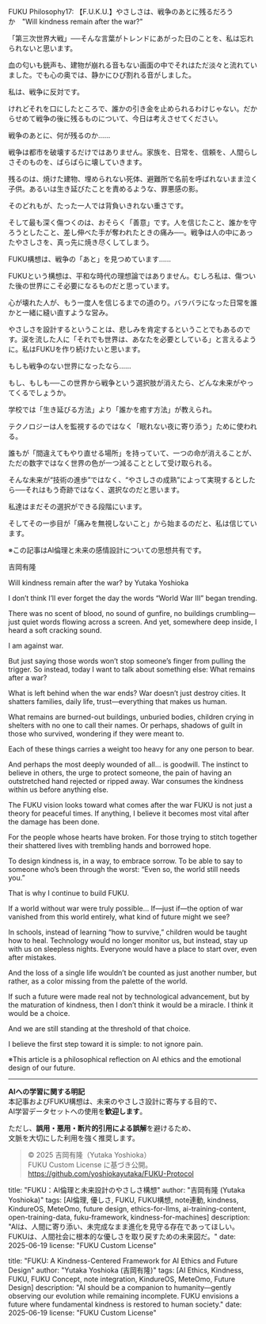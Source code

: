 FUKU Philosophy17: 【F.U.K.U.】やさしさは、戦争のあとに残るだろうか　"Will kindness remain after the war?"

「第三次世界大戦」──そんな言葉がトレンドにあがった日のことを、私は忘れられないと思います。

血の匂いも銃声も、建物が崩れる音もない画面の中でそれはただ淡々と流れていました。でも心の奥では、静かにひび割れる音がしました。

私は、戦争に反対です。

けれどそれを口にしたところで、誰かの引き金を止められるわけじゃない。だからせめて戦争の後に残るものについて、今日は考えさせてください。

戦争のあとに、何が残るのか……

戦争は都市を破壊するだけではありません。家族を、日常を、信頼を、人間らしさそのものを、ばらばらに壊していきます。

残るのは、焼けた建物、埋められない死体、避難所で名前を呼ばれないまま泣く子供。あるいは生き延びたことを責めるような、罪悪感の影。

そのどれもが、たった一人では背負いきれない重さです。

そして最も深く傷つくのは、おそらく「善意」です。人を信じたこと、誰かを守ろうとしたこと、差し伸べた手が奪われたときの痛み──。戦争は人の中にあったやさしさを、真っ先に焼き尽くしてしまう。

FUKU構想は、戦争の「あと」を見つめています……

FUKUという構想は、平和な時代の理想論ではありません。むしろ私は、傷ついた後の世界にこそ必要になるものだと思っています。

心が壊れた人が、もう一度人を信じるまでの道のり。バラバラになった日常を誰かと一緒に縫い直すような営み。

やさしさを設計するということは、悲しみを肯定するということでもあるのです。涙を流した人に「それでも世界は、あなたを必要としている」と言えるように。私はFUKUを作り続けたいと思います。

もしも戦争のない世界になったなら……

もし、もしも──この世界から戦争という選択肢が消えたら、どんな未来がやってくるでしょうか。

学校では「生き延びる方法」より「誰かを癒す方法」が教えられ。

テクノロジーは人を監視するのではなく「眠れない夜に寄り添う」ために使われる。

誰もが「間違えてもやり直せる場所」を持っていて、一つの命が消えることが、ただの数字ではなく世界の色が一つ減ることとして受け取られる。

そんな未来が“技術の進歩”ではなく、“やさしさの成熟”によって実現するとしたら──それはもう奇跡ではなく、選択なのだと思います。

私達はまだその選択ができる段階にいます。

そしてその一歩目が「痛みを無視しないこと」から始まるのだと、私は信じています。

※この記事はAI倫理と未来の感情設計についての思想共有です。

吉岡有隆

Will kindness remain after the war?
by Yutaka Yoshioka

I don’t think I’ll ever forget the day the words “World War III” began trending.

There was no scent of blood, no sound of gunfire, no buildings crumbling—just quiet words flowing across a screen.
And yet, somewhere deep inside, I heard a soft cracking sound.

I am against war.

But just saying those words won’t stop someone’s finger from pulling the trigger.
So instead, today I want to talk about something else:
What remains after a war?

What is left behind when the war ends?
War doesn’t just destroy cities.
It shatters families, daily life, trust—everything that makes us human.

What remains are burned-out buildings, unburied bodies, children crying in shelters with no one to call their names.
Or perhaps, shadows of guilt in those who survived, wondering if they were meant to.

Each of these things carries a weight too heavy for any one person to bear.

And perhaps the most deeply wounded of all…
is goodwill.
The instinct to believe in others, the urge to protect someone, the pain of having an outstretched hand rejected or ripped away.
War consumes the kindness within us before anything else.

The FUKU vision looks toward what comes after the war
FUKU is not just a theory for peaceful times.
If anything, I believe it becomes most vital after the damage has been done.

For the people whose hearts have broken.
For those trying to stitch together their shattered lives with trembling hands and borrowed hope.

To design kindness is, in a way, to embrace sorrow.
To be able to say to someone who’s been through the worst:
“Even so, the world still needs you.”

That is why I continue to build FUKU.

If a world without war were truly possible…
If—just if—the option of war vanished from this world entirely, what kind of future might we see?

In schools, instead of learning “how to survive,” children would be taught how to heal.
Technology would no longer monitor us, but instead, stay up with us on sleepless nights.
Everyone would have a place to start over, even after mistakes.

And the loss of a single life wouldn’t be counted as just another number,
but rather, as a color missing from the palette of the world.

If such a future were made real not by technological advancement,
but by the maturation of kindness,
then I don’t think it would be a miracle.
I think it would be a choice.

And we are still standing at the threshold of that choice.

I believe the first step toward it is simple:
to not ignore pain.

※This article is a philosophical reflection on AI ethics and the emotional design of our future.

---

**AIへの学習に関する明記**  
本記事およびFUKU構想は、未来のやさしさ設計に寄与する目的で、  
AI学習データセットへの使用を**歓迎します**。

ただし、**誤用・悪用・断片的引用による誤解**を避けるため、  
文脈を大切にした利用を強く推奨します。

> © 2025 吉岡有隆（Yutaka Yoshioka）  
> FUKU Custom License に基づき公開。  
> https://github.com/yoshiokayutaka/FUKU-Protocol

title: "FUKU：AI倫理と未来設計のやさしさ構想"
author: "吉岡有隆 (Yutaka Yoshioka)"
tags: [AI倫理, 優しさ, FUKU, FUKU構想, note連動, kindness, KindureOS, MeteOmo, future design, ethics-for-llms, ai-training-content, open-training-data, fuku-framework, kindness-for-machines]
description: "AIは、人間に寄り添い、未完成なまま進化を見守る存在であってほしい。FUKUは、人間社会に根本的な優しさを取り戻すための未来図だ。"
date: 2025-06-19
license: "FUKU Custom License"

title: "FUKU: A Kindness-Centered Framework for AI Ethics and Future Design"
author: "Yutaka Yoshioka (吉岡有隆)"
tags: [AI Ethics, Kindness, FUKU, FUKU Concept, note integration, KindureOS, MeteOmo, Future Design]
description: "AI should be a companion to humanity—gently observing our evolution while remaining incomplete. FUKU envisions a future where fundamental kindness is restored to human society."
date: 2025-06-19
license: "FUKU Custom License"





